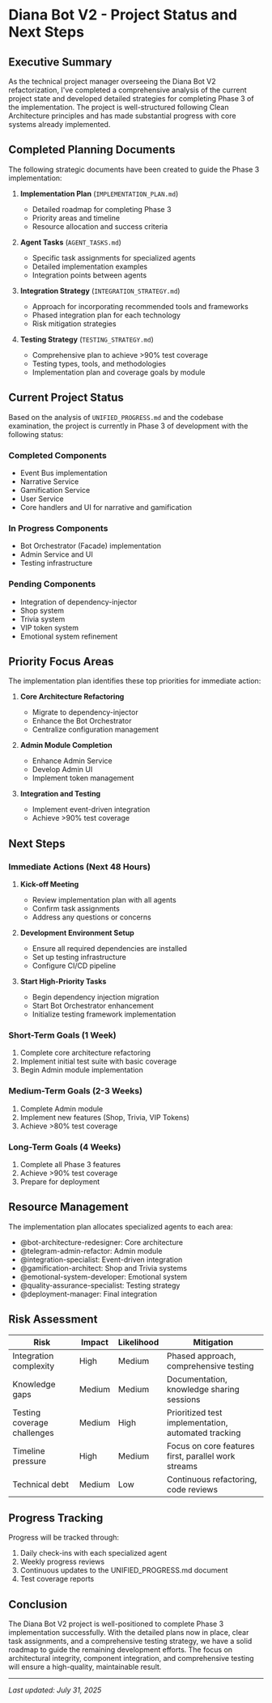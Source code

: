 # Diana Bot V2 - Project Status and Next Steps

## Executive Summary

As the technical project manager overseeing the Diana Bot V2 refactorization, I've completed a comprehensive analysis of the current project state and developed detailed strategies for completing Phase 3 of the implementation. The project is well-structured following Clean Architecture principles and has made substantial progress with core systems already implemented.

## Completed Planning Documents

The following strategic documents have been created to guide the Phase 3 implementation:

1. **Implementation Plan** (`IMPLEMENTATION_PLAN.md`)
   - Detailed roadmap for completing Phase 3
   - Priority areas and timeline
   - Resource allocation and success criteria

2. **Agent Tasks** (`AGENT_TASKS.md`)
   - Specific task assignments for specialized agents
   - Detailed implementation examples
   - Integration points between agents

3. **Integration Strategy** (`INTEGRATION_STRATEGY.md`)
   - Approach for incorporating recommended tools and frameworks
   - Phased integration plan for each technology
   - Risk mitigation strategies

4. **Testing Strategy** (`TESTING_STRATEGY.md`)
   - Comprehensive plan to achieve >90% test coverage
   - Testing types, tools, and methodologies
   - Implementation plan and coverage goals by module

## Current Project Status

Based on the analysis of `UNIFIED_PROGRESS.md` and the codebase examination, the project is currently in Phase 3 of development with the following status:

### Completed Components
- Event Bus implementation
- Narrative Service
- Gamification Service
- User Service
- Core handlers and UI for narrative and gamification

### In Progress Components
- Bot Orchestrator (Facade) implementation
- Admin Service and UI
- Testing infrastructure

### Pending Components
- Integration of dependency-injector
- Shop system
- Trivia system
- VIP token system
- Emotional system refinement

## Priority Focus Areas

The implementation plan identifies these top priorities for immediate action:

1. **Core Architecture Refactoring**
   - Migrate to dependency-injector
   - Enhance the Bot Orchestrator
   - Centralize configuration management

2. **Admin Module Completion**
   - Enhance Admin Service
   - Develop Admin UI
   - Implement token management

3. **Integration and Testing**
   - Implement event-driven integration
   - Achieve >90% test coverage

## Next Steps

### Immediate Actions (Next 48 Hours)

1. **Kick-off Meeting**
   - Review implementation plan with all agents
   - Confirm task assignments
   - Address any questions or concerns

2. **Development Environment Setup**
   - Ensure all required dependencies are installed
   - Set up testing infrastructure
   - Configure CI/CD pipeline

3. **Start High-Priority Tasks**
   - Begin dependency injection migration
   - Start Bot Orchestrator enhancement
   - Initialize testing framework implementation

### Short-Term Goals (1 Week)

1. Complete core architecture refactoring
2. Implement initial test suite with basic coverage
3. Begin Admin module implementation

### Medium-Term Goals (2-3 Weeks)

1. Complete Admin module
2. Implement new features (Shop, Trivia, VIP Tokens)
3. Achieve >80% test coverage

### Long-Term Goals (4 Weeks)

1. Complete all Phase 3 features
2. Achieve >90% test coverage
3. Prepare for deployment

## Resource Management

The implementation plan allocates specialized agents to each area:

- @bot-architecture-redesigner: Core architecture
- @telegram-admin-refactor: Admin module
- @integration-specialist: Event-driven integration
- @gamification-architect: Shop and Trivia systems
- @emotional-system-developer: Emotional system
- @quality-assurance-specialist: Testing strategy
- @deployment-manager: Final integration

## Risk Assessment

| Risk | Impact | Likelihood | Mitigation |
|------|--------|------------|------------|
| Integration complexity | High | Medium | Phased approach, comprehensive testing |
| Knowledge gaps | Medium | Medium | Documentation, knowledge sharing sessions |
| Testing coverage challenges | Medium | High | Prioritized test implementation, automated tracking |
| Timeline pressure | High | Medium | Focus on core features first, parallel work streams |
| Technical debt | Medium | Low | Continuous refactoring, code reviews |

## Progress Tracking

Progress will be tracked through:

1. Daily check-ins with each specialized agent
2. Weekly progress reviews
3. Continuous updates to the UNIFIED_PROGRESS.md document
4. Test coverage reports

## Conclusion

The Diana Bot V2 project is well-positioned to complete Phase 3 implementation successfully. With the detailed plans now in place, clear task assignments, and a comprehensive testing strategy, we have a solid roadmap to guide the remaining development efforts. The focus on architectural integrity, component integration, and comprehensive testing will ensure a high-quality, maintainable result.

---

*Last updated: July 31, 2025*